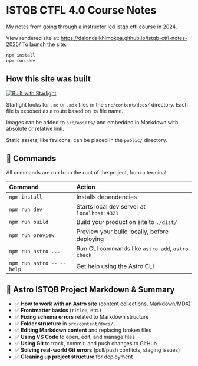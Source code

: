 # ISTQB CTFL 4.0 Course Notes

My notes from going through a instructor led istqb ctfl course in 2024.

View rendered site at: https://dalondaikhimokpa.github.io/istqb-ctfl-notes-2025/
To launch the site:

```sh
npm install
npm run dev
```

## How this site was built

[![Built with Starlight](https://astro.badg.es/v2/built-with-starlight/tiny.svg)](https://starlight.astro.build)

Starlight looks for `.md` or `.mdx` files in the `src/content/docs/` directory. Each file is exposed as a route based on its file name.

Images can be added to `src/assets/` and embedded in Markdown with absolute or relative link.

Static assets, like favicons, can be placed in the `public/` directory.

## 🧞 Commands

All commands are run from the root of the project, from a terminal:

| Command                   | Action                                           |
| :------------------------ | :----------------------------------------------- |
| `npm install`             | Installs dependencies                            |
| `npm run dev`             | Starts local dev server at `localhost:4321`      |
| `npm run build`           | Build your production site to `./dist/`          |
| `npm run preview`         | Preview your build locally, before deploying     |
| `npm run astro ...`       | Run CLI commands like `astro add`, `astro check` |
| `npm run astro -- --help` | Get help using the Astro CLI                     |

## 📘 Astro ISTQB Project Markdown & Summary

- ✅ **How to work with an Astro site** (content collections, Markdown/MDX)  
- ✅ **Frontmatter basics** (`title:`, etc.)  
- ✅ **Fixing schema errors** related to Markdown structure  
- ✅ **Folder structure** in `src/content/docs/...`  
- ✅ **Editing Markdown content** and replacing broken files  
- ✅ **Using VS Code** to open, edit, and manage files  
- ✅ **Using Git** to track, commit, and push changes to GitHub  
- ✅ **Solving real-world Git errors** (pull/push conflicts, staging issues)  
- ✅ **Cleaning up project structure** for deployment  

